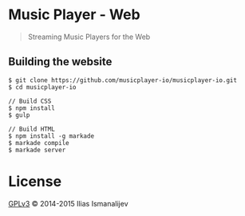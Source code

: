 # Music Player - Web

> Streaming Music Players for the Web


## Building the website

```
$ git clone https://github.com/musicplayer-io/musicplayer-io.git
$ cd musicplayer-io

// Build CSS
$ npm install
$ gulp

// Build HTML
$ npm install -g markade
$ markade compile
$ markade server
```


# License

[GPLv3](LICENSE.md) © 2014-2015 Ilias Ismanalijev